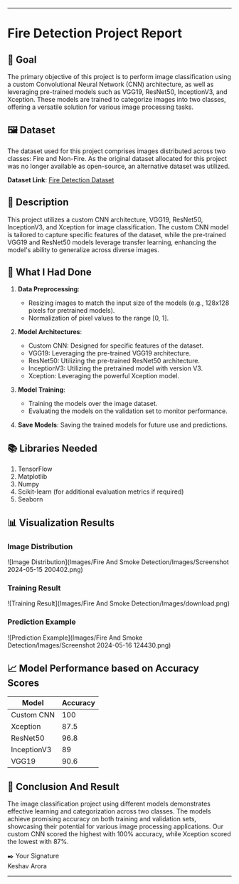 
---

# Fire Detection Project Report

## 🎯 Goal

The primary objective of this project is to perform image classification using a custom Convolutional Neural Network (CNN) architecture, as well as leveraging pre-trained models such as VGG19, ResNet50, InceptionV3, and Xception. These models are trained to categorize images into two classes, offering a versatile solution for various image processing tasks.

## 🖼️ Dataset

The dataset used for this project comprises images distributed across two classes: Fire and Non-Fire. As the original dataset allocated for this project was no longer available as open-source, an alternative dataset was utilized.

**Dataset Link**: [Fire Detection Dataset](https://www.kaggle.com/datasets/atulyakumar98/test-dataset/data)

## 🧾 Description

This project utilizes a custom CNN architecture, VGG19, ResNet50, InceptionV3, and Xception for image classification. The custom CNN model is tailored to capture specific features of the dataset, while the pre-trained VGG19 and ResNet50 models leverage transfer learning, enhancing the model's ability to generalize across diverse images.

## 🧮 What I Had Done

1. **Data Preprocessing**:
   - Resizing images to match the input size of the models (e.g., 128x128 pixels for pretrained models).
   - Normalization of pixel values to the range [0, 1].

2. **Model Architectures**:
   - Custom CNN: Designed for specific features of the dataset.
   - VGG19: Leveraging the pre-trained VGG19 architecture.
   - ResNet50: Utilizing the pre-trained ResNet50 architecture.
   - InceptionV3: Utilizing the pretrained model with version V3.
   - Xception: Leveraging the powerful Xception model.

3. **Model Training**:
   - Training the models over the image dataset.
   - Evaluating the models on the validation set to monitor performance.

4. **Save Models**:
   Saving the trained models for future use and predictions.

## 📚 Libraries Needed

1. TensorFlow
2. Matplotlib
3. Numpy
4. Scikit-learn (for additional evaluation metrics if required)
5. Seaborn

## 📊 Visualization Results

### Image Distribution
![Image Distribution](Images/Fire And Smoke Detection/Images/Screenshot 2024-05-15 200402.png)

### Training Result
![Training Result](Images/Fire And Smoke Detection/Images/download.png)

### Prediction Example
![Prediction Example](Images/Fire And Smoke Detection/Images/Screenshot 2024-05-16 124430.png)

## 📈 Model Performance based on Accuracy Scores

| Model           | Accuracy |
|-----------------|----------|
| Custom CNN      | 100      |
| Xception        | 87.5     |
| ResNet50        | 96.8     |
| InceptionV3     | 89       |
| VGG19           | 90.6     |

## 📢 Conclusion And Result

The image classification project using different models demonstrates effective learning and categorization across two classes. The models achieve promising accuracy on both training and validation sets, showcasing their potential for various image processing applications. Our custom CNN scored the highest with 100% accuracy, while Xception scored the lowest with 87%.

✒️ Your Signature  
Keshav Arora

--- 
